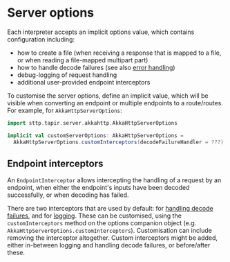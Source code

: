 # Server options

Each interpreter accepts an implicit options value, which contains configuration including:

* how to create a file (when receiving a response that is mapped to a file, or when reading a file-mapped multipart 
  part)
* how to handle decode failures (see also [error handling](errors.md))
* debug-logging of request handling
* additional user-provided endpoint interceptors

To customise the server options, define an implicit value, which will be visible when converting an endpoint or multiple
endpoints to a route/routes. For example, for `AkkaHttpServerOptions`:

```scala mdoc:compile-only
import sttp.tapir.server.akkahttp.AkkaHttpServerOptions

implicit val customServerOptions: AkkaHttpServerOptions = 
  AkkaHttpServerOptions.customInterceptors(decodeFailureHandler = ???)
```

## Endpoint interceptors

An `EndpointInterceptor` allows intercepting the handling of a request by an endpoint, when either the endpoint's inputs 
have been decoded successfully, or when decoding has failed.

There are two interceptors that are used by default: for [handling decode failures](errors.md), and for [logging](debugging.md).
These can be customised, using the `customInterceptors` method on the options companion object (e.g. `AkkaHttpServerOptions.customInterceptors`).
Customisation can include removing the interceptor altogether. Custom interceptors might be added, either in-between
logging and handling decode failures, or before/after these.